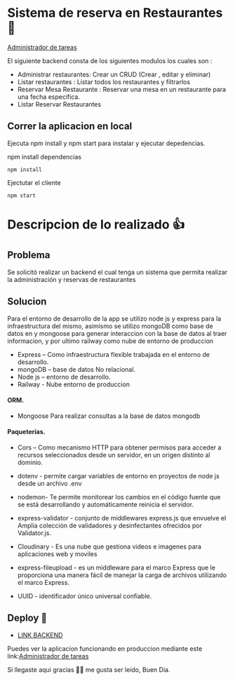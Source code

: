 # Sistema de reserva en Restaurantes  🙌

[Administrador de tareas](https://vitejs-administrador-tareas.vercel.app/ "Administrador de tareas")


El siguiente backend consta de los siguientes modulos los cuales son :

-	Administrar restaurantes:  Crear un CRUD (Crear , editar y eliminar) 
-	Listar restaurantes		:	Listar todos los restaurantes y filtrarlos
-	Reservar Mesa Restaurante : Reservar una mesa en un restaurante para una fecha específica.
-	Listar Reservar Restaurantes

## Correr la aplicacion en local
Ejecuta npm install y npm start para instalar y ejecutar depedencias.

npm install dependencias


	npm install

Ejectutar el cliente

	npm start

# Descripcion de lo realizado 👍 

## Problema

Se solicitó realizar un backend el cual tenga un sistema que permita realizar la administración y reservas de restaurantes


## Solucion

Para el entorno de desarrollo de la app se utilizo node js y express para la infraestructura del mismo, asimismo se utilizo mongoDB como base de datos en  y mongoose para generar interaccion con la base de datos al traer informacion, y por ultimo railway como nube de entorno de produccion


-	Express – Como infraestructura flexible trabajada en el entorno de desarrollo.
-	mongoDB – base de datos No relacional.
-	Node js – entorno de desarrollo.
-	Railway - Nube entorno de produccion

#### ORM.

 - Mongoose Para realizar consultas a la base de datos mongodb

#### Paqueterías.

 - Cors – Como mecanismo HTTP para obtener permisos para acceder a recursos seleccionados desde un servidor, en un  origen distinto al dominio.

 - dotenv -  permite cargar variables de entorno en proyectos de node js desde un archivo .env

 - nodemon- Te permite monitorear los cambios en el código fuente que se está desarrollando y automáticamente reinicia el servidor.

 - express-validator - conjunto de middlewares express.js que envuelve el Amplia colección de validadores y desinfectantes ofrecidos por Validator.js.

 - Cloudinary - Es una nube que gestiona videos e imagenes para aplicaciones web y moviles

 - express-fileupload - es un middleware para el marco Express que le proporciona una manera fácil de manejar la carga de archivos utilizando el marco Express.

- UUID - identificador único universal confiable.

## Deploy 🚀

- [LINK BACKEND  ](https://github.com/gaboducuara/Prueba-Tecnica-Restaurants "LINK DEL BACKEND ")



Puedes ver la aplicacion funcionando en produccion mediante este link:[Administrador de tareas](https://vitejs-administrador-tareas.vercel.app/ "Administrador de tareas")

Si llegaste aqui gracias 🙏🏼 me gusta ser leido, Buen Dia.